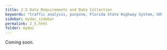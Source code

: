 ```yaml
---
title: 2.5 Data Requirements and Data Collection
keywords: "traffic analysis, purpose, Florida State Highway System, SHS"
sidebar: mydoc_sidebar
permalink: 2_5.html
folder: mydoc
---
```


<p>
  Coming soon.
</p>